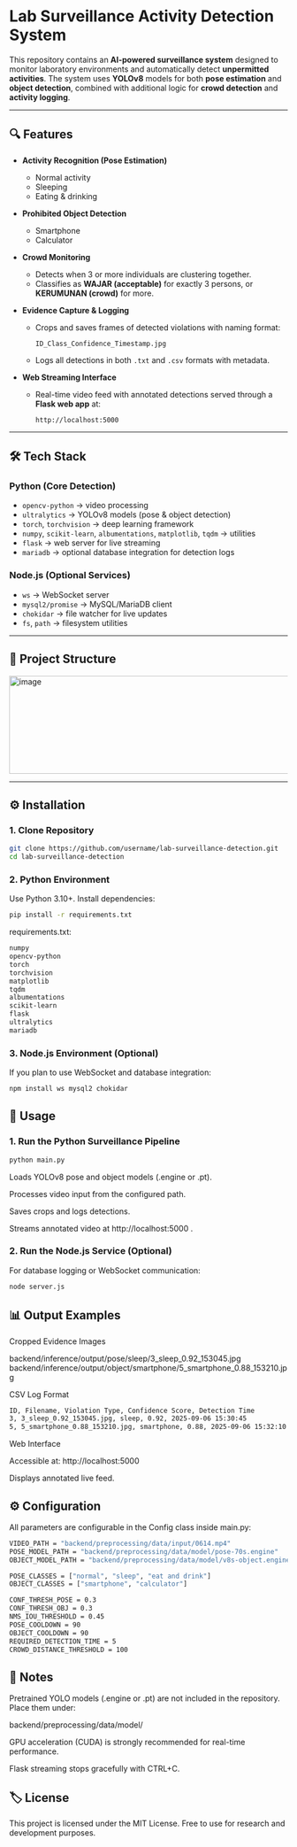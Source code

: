 # Lab Surveillance Activity Detection System

This repository contains an **AI-powered surveillance system** designed to monitor laboratory environments and automatically detect **unpermitted activities**. The system uses **YOLOv8** models for both **pose estimation** and **object detection**, combined with additional logic for **crowd detection** and **activity logging**.

---

## 🔍 Features

- **Activity Recognition (Pose Estimation)**
  - Normal activity
  - Sleeping
  - Eating & drinking

- **Prohibited Object Detection**
  - Smartphone
  - Calculator

- **Crowd Monitoring**
  - Detects when 3 or more individuals are clustering together.
  - Classifies as **WAJAR (acceptable)** for exactly 3 persons, or **KERUMUNAN (crowd)** for more.

- **Evidence Capture & Logging**
  - Crops and saves frames of detected violations with naming format:
    ```
    ID_Class_Confidence_Timestamp.jpg
    ```
  - Logs all detections in both `.txt` and `.csv` formats with metadata.

- **Web Streaming Interface**
  - Real-time video feed with annotated detections served through a **Flask web app** at:
    ```
    http://localhost:5000
    ```

---

## 🛠️ Tech Stack

### Python (Core Detection)
- `opencv-python` → video processing
- `ultralytics` → YOLOv8 models (pose & object detection)
- `torch`, `torchvision` → deep learning framework
- `numpy`, `scikit-learn`, `albumentations`, `matplotlib`, `tqdm` → utilities
- `flask` → web server for live streaming
- `mariadb` → optional database integration for detection logs

### Node.js (Optional Services)
- `ws` → WebSocket server
- `mysql2/promise` → MySQL/MariaDB client
- `chokidar` → file watcher for live updates
- `fs`, `path` → filesystem utilities

---

## 📂 Project Structure
<img width="584" height="177" alt="image" src="https://github.com/user-attachments/assets/2b12b1a4-9e29-4985-861c-b7c88f058f87" />


---

## ⚙️ Installation

### 1. Clone Repository
```bash
git clone https://github.com/username/lab-surveillance-detection.git
cd lab-surveillance-detection
```

### 2. Python Environment

Use Python 3.10+. Install dependencies:
```bash
pip install -r requirements.txt
```

requirements.txt:
```bash
numpy
opencv-python
torch
torchvision
matplotlib
tqdm
albumentations
scikit-learn
flask
ultralytics
mariadb
```

### 3. Node.js Environment (Optional)

If you plan to use WebSocket and database integration:
```bash
npm install ws mysql2 chokidar
```

## 🚀 Usage
### 1. Run the Python Surveillance Pipeline
```bash
python main.py
```

Loads YOLOv8 pose and object models (.engine or .pt).

Processes video input from the configured path.

Saves crops and logs detections.

Streams annotated video at http://localhost:5000
.

### 2. Run the Node.js Service (Optional)

For database logging or WebSocket communication:

```bash
node server.js
```

## 📊 Output Examples

Cropped Evidence Images

backend/inference/output/pose/sleep/3_sleep_0.92_153045.jpg
backend/inference/output/object/smartphone/5_smartphone_0.88_153210.jpg


CSV Log Format
```bash
ID, Filename, Violation Type, Confidence Score, Detection Time
3, 3_sleep_0.92_153045.jpg, sleep, 0.92, 2025-09-06 15:30:45
5, 5_smartphone_0.88_153210.jpg, smartphone, 0.88, 2025-09-06 15:32:10
```

Web Interface

Accessible at: http://localhost:5000

Displays annotated live feed.

## ⚙️ Configuration

All parameters are configurable in the Config class inside main.py:

```bash
VIDEO_PATH = "backend/preprocessing/data/input/0614.mp4"
POSE_MODEL_PATH = "backend/preprocessing/data/model/pose-70s.engine"
OBJECT_MODEL_PATH = "backend/preprocessing/data/model/v8s-object.engine"

POSE_CLASSES = ["normal", "sleep", "eat and drink"]
OBJECT_CLASSES = ["smartphone", "calculator"]

CONF_THRESH_POSE = 0.3
CONF_THRESH_OBJ = 0.3
NMS_IOU_THRESHOLD = 0.45
POSE_COOLDOWN = 90
OBJECT_COOLDOWN = 90
REQUIRED_DETECTION_TIME = 5
CROWD_DISTANCE_THRESHOLD = 100
```

## 📌 Notes

Pretrained YOLO models (.engine or .pt) are not included in the repository. Place them under:

backend/preprocessing/data/model/


GPU acceleration (CUDA) is strongly recommended for real-time performance.

Flask streaming stops gracefully with CTRL+C.

## 🏷️ License

This project is licensed under the MIT License.
Free to use for research and development purposes.
